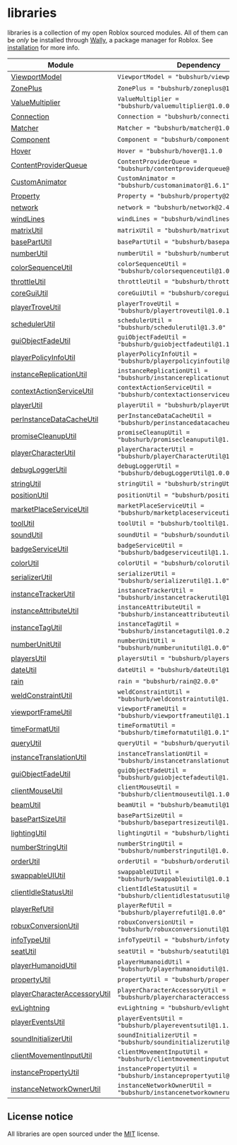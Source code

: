 # libraries

libraries is a collection of my open Roblox sourced modules. All of them can be *only* be installed through [Wally](https://wally.run), a package manager for Roblox. See [installation](https://babypatrick100.github.io/libraries/docs/intro/) for more info.

| Module | Dependency | Realm |
| -- | -- | -- |
| [ViewportModel](https://babypatrick100.github.io/libraries/api/ViewportModel) | `ViewportModel = "bubshurb/viewportmodel@1.1.0` | `shared` |
| [ZonePlus](https://babypatrick100.github.io/libraries/api/ZonePlus) | `ZonePlus = "bubshurb/zoneplus@1.1.1` | `shared` |
| [ValueMultiplier](https://babypatrick100.github.io/libraries/api/ValueMultiplier) | `ValueMultiplier = "bubshurb/valuemultiplier@1.0.0` | `shared` |
| [Connection](https://babypatrick100.github.io/libraries/api/Connection) | `Connection = "bubshurb/connection@1.0.0` | `shared` |
| [Matcher](https://babypatrick100.github.io/libraries/api/Matcher) | `Matcher = "bubshurb/matcher@1.0.0` | `shared` |
| [Component](https://babypatrick100.github.io/libraries/api/Component) | `Component = "bubshurb/component@1.2.1` | `shared` |
| [Hover](https://babypatrick100.github.io/libraries/api/Hover) | `Hover = "bubshurb/hover@1.1.0` | `shared` |
| [ContentProviderQueue](https://babypatrick100.github.io/libraries/api/ContentProviderQueue) | `ContentProviderQueue = "bubshurb/contentproviderqueue@1.1.0"` | `shared` |
| [CustomAnimator](https://babypatrick100.github.io/libraries/api/CustomAnimator) | `CustomAnimator = "bubshurb/customanimator@1.6.1"` | `shared` |
| [Property](https://babypatrick100.github.io/libraries/api/Property) | `Property = "bubshurb/property@2.4.1"` | `shared` |
| [network](https://babypatrick100.github.io/libraries/api/network) | `network = "bubshurb/network@2.4.1"` | `shared` |
| [windLines](https://babypatrick100.github.io/libraries/api/windLines) | `windLines = "bubshurb/windlines@1.0.0"` | `shared` |
| [matrixUtil](https://babypatrick100.github.io/libraries/api/matrixUtil) | `matrixUtil = "bubshurb/matrixutil@1.0.0"` | `shared` |
| [basePartUtil](https://babypatrick100.github.io/libraries/api/basePartUtil) | `basePartUtil = "bubshurb/basepartutil@1.0.0"` | `shared` |
| [numberUtil](https://babypatrick100.github.io/libraries/api/numberUtil) | `numberUtil = "bubshurb/numberutil@1.1.0"` | `shared` |
| [colorSequenceUtil](https://babypatrick100.github.io/libraries/api/colorSequenceUtil) | `colorSequenceUtil = "bubshurb/colorsequenceutil@1.0.0"` | `shared` |
| [throttleUtil](https://babypatrick100.github.io/libraries/api/throttleUtil) | `throttleUtil = "bubshurb/throttleutil@1.0.0"` | `shared` |
| [coreGuiUtil](https://babypatrick100.github.io/libraries/api/coreGuiUtil) | `coreGuiUtil = "bubshurb/coreguiutil@1.1.0"` | `shared` |
| [playerTroveUtil](https://babypatrick100.github.io/libraries/api/playerTroveUtil) | `playerTroveUtil = "bubshurb/playertroveutil@1.0.1"` | `shared` |
| [schedulerUtil](https://babypatrick100.github.io/libraries/api/schedulerUtil) | `schedulerUtil = "bubshurb/schedulerutil@1.3.0"` | `shared` |
| [guiObjectFadeUtil](https://babypatrick100.github.io/libraries/api/guiObjectFadeUtil) | `guiObjectFadeUtil = "bubshurb/guiobjectfadeutil@1.1.1"` | `shared` |
| [playerPolicyInfoUtil](https://babypatrick100.github.io/libraries/api/playerPolicyInfoUtil) | `playerPolicyInfoUtil = "bubshurb/playerpolicyinfoutil@1.0.0"` | `shared` |
| [instanceReplicationUtil](https://babypatrick100.github.io/libraries/api/instanceReplicationUtil) | `instanceReplicationUtil = "bubshurb/instancereplicationutil@1.2.1"` | `shared` |
| [contextActionServiceUtil](https://babypatrick100.github.io/libraries/api/contextActionServiceUtil) | `contextActionServiceUtil = "bubshurb/contextactionserviceutil@1.0.0"` | `shared` |
| [playerUtil](https://babypatrick100.github.io/libraries/api/playerUtil) | `playerUtil = "bubshurb/playerUtil@1.2.0"` | `shared` |
| [perInstanceDataCacheUtil](https://babypatrick100.github.io/libraries/api/perInstanceDataCacheUtil) | `perInstanceDataCacheUtil = "bubshurb/perinstancedatacacheutil@1.0.0"` | `shared` |
| [promiseCleanupUtil](https://babypatrick100.github.io/libraries/api/promiseCleanupUtil) | `promiseCleanupUtil = "bubshurb/promisecleanuputil@1.2.2"` | `shared` |
| [playerCharacterUtil](https://babypatrick100.github.io/libraries/api/playerCharacterUtil) | `playerCharacterUtil = "bubshurb/playerCharacterUtil@1.0.0"` | `shared` |
| [debugLoggerUtil](https://babypatrick100.github.io/libraries/api/debugLoggerUtil) | `debugLoggerUtil = "bubshurb/debugLoggerUtil@1.0.0"` | `shared` |
| [stringUtil](https://babypatrick100.github.io/libraries/api/stringUtil) | `stringUtil = "bubshurb/stringUtil@1.0.0"` | `shared` |
| [positionUtil](https://babypatrick100.github.io/libraries/api/positionUtil) | `positionUtil = "bubshurb/positionUtil@1.0.0"` | `shared` |
| [marketPlaceServiceUtil](https://babypatrick100.github.io/libraries/api/marketPlaceServiceUtil) | `marketPlaceServiceUtil = "bubshurb/marketplaceserviceutil@1.1.0` | `shared` |
| [toolUtil](https://babypatrick100.github.io/libraries/api/toolUtil) | `toolUtil = "bubshurb/tooltil@1.3.0` | `shared` |
| [soundUtil](https://babypatrick100.github.io/libraries/api/soundUtil) | `soundUtil = "bubshurb/soundutil@1.2.1"` | `shared` |
| [badgeServiceUtil](https://babypatrick100.github.io/libraries/api/badgeServiceUtil) | `badgeServiceUtil = "bubshurb/badgeserviceutil@1.1.0"` | `shared` |
| [colorUtil](https://babypatrick100.github.io/libraries/api/colorUtil) | `colorUtil = "bubshurb/colorutil@1.1.2"` | `shared` |
| [serializerUtil](https://babypatrick100.github.io/libraries/api/serializerUtil) | `serializerUtil = "bubshurb/serializerutil@1.1.0"` | `shared` |
| [instanceTrackerUtil](https://babypatrick100.github.io/libraries/api/instanceTrackerUtil) | `instanceTrackerUtil = "bubshurb/instancetrackerutil@1.2.1"` | `shared` |
| [instanceAttributeUtil](https://babypatrick100.github.io/libraries/api/instanceAttributeUtil) | `instanceAttributeUtil = "bubshurb/instanceattributeutil@1.3.0"` | `shared` |
| [instanceTagUtil](https://babypatrick100.github.io/libraries/api/instanceTagUtil) | `instanceTagUtil = "bubshurb/instancetagutil@1.0.2"` | `shared` |
| [numberUnitUtil](https://babypatrick100.github.io/libraries/api/numberUnitUtil) | `numberUnitUtil = "bubshurb/numberunitutil@1.0.0"` | `shared` |
| [playersUtil](https://babypatrick100.github.io/libraries/api/playersUtil) | `playersUtil = "bubshurb/playersutil@1.2.1"` | `shared` |
| [dateUtil](https://babypatrick100.github.io/libraries/api/dateUtil) | `dateUtil = "bubshurb/dateUtil@1.0.0"` | `shared` |
| [rain](https://babypatrick100.github.io/libraries/api/rain) | `rain = "bubshurb/rain@2.0.0"` | `shared` |
| [weldConstraintUtil](https://babypatrick100.github.io/libraries/api/weldConstraintUtil) | `weldConstraintUtil = "bubshurb/weldconstraintutil@1.0.1"` | `shared` |
| [viewportFrameUtil](https://babypatrick100.github.io/libraries/api/viewportFrameUtil) | `viewportFrameUtil = "bubshurb/viewportframeutil@1.1.0"` | `shared` |
| [timeFormatUtil](https://babypatrick100.github.io/libraries/api/timeFormatUtil) | `timeFormatUtil = "bubshurb/timeformatutil@1.0.1"` | `shared` |
| [queryUtil](https://babypatrick100.github.io/libraries/api/queryUtil) | `queryUtil = "bubshurb/queryutil@1.3.0"` | `shared` |
| [instanceTranslationUtil](https://babypatrick100.github.io/libraries/api/instanceTranslationUtil) | `instanceTranslationUtil = "bubshurb/instancetranslationutil@1.0.0"` | `shared` |
| [guiObjectFadeUtil](https://babypatrick100.github.io/libraries/api/guiObjectFadeUtil) | `guiObjectFadeUtil = "bubshurb/guiobjectefadeutil@1.0.0"` | `shared` |
| [clientMouseUtil](https://babypatrick100.github.io/libraries/api/clientMouseUtil) | `clientMouseUtil = "bubshurb/clientmouseutil@1.1.0"` | `shared` |
| [beamUtil](https://babypatrick100.github.io/libraries/api/beamUtil) | `beamUtil = "bubshurb/beamutil@1.0.0"` | `shared` |
| [basePartSizeUtil](https://babypatrick100.github.io/libraries/api/basePartSizeUtil) | `basePartSizeUtil = "bubshurb/basepartresizeutil@1.1.0"` | `shared` |
| [lightingUtil](https://babypatrick100.github.io/libraries/api/basePartSizeUtil) | `lightingUtil = "bubshurb/lightingutil@1.0.0"` | `shared` |
| [numberStringUtil](https://babypatrick100.github.io/libraries/api/numberStringUtil) | `numberStringUtil = "bubshurb/numberstringutil@1.0.0"` | `shared` |
| [orderUtil](https://babypatrick100.github.io/libraries/api/orderUtil) | `orderUtil = "bubshurb/orderutil@1.0.1"` | `shared` |
| [swappableUIUtil](https://babypatrick100.github.io/libraries/api/swappableUIUtil) | `swappableUIUtil = "bubshurb/swappableuiutil@1.0.1"` | `shared` |
| [clientIdleStatusUtil](https://babypatrick100.github.io/libraries/api/clientIdleStatusUtil) | `clientIdleStatusUtil = "bubshurb/clientidlestatusutil@1.0.1"` | `shared` |
| [playerRefUtil](https://babypatrick100.github.io/libraries/api/playerRefUtil) | `playerRefUtil = "bubshurb/playerrefutil@1.0.0"` | `shared` |
| [robuxConversionUtil](https://babypatrick100.github.io/libraries/api/robuxConversionUtil) | `robuxConversionUtil = "bubshurb/robuxconversionutil@1.0.0"` | `shared` |
| [infoTypeUtil](https://babypatrick100.github.io/libraries/api/infoTypeUtil) | `infoTypeUtil = "bubshurb/infotypeutil@1.0.0"` | `shared` |
| [seatUtil](https://babypatrick100.github.io/libraries/api/seatUtil) | `seatUtil = "bubshurb/seatutil@1.0.0"` | `shared` |
| [playerHumanoidUtil](https://babypatrick100.github.io/libraries/api/playerHumanoidUtil) | `playerHumanoidUtil = "bubshurb/playerhumanoidutil@1.3.0"` | `shared` |
| [propertyUtil](https://babypatrick100.github.io/libraries/api/propertyUtil) | `propertyUtil = "bubshurb/propertyutil@1.0.1"` | `shared` |
| [playerCharacterAccessoryUtil](https://babypatrick100.github.io/libraries/api/playerCharacterAccessoryUtil) | `playerCharacterAccessoryUtil = "bubshurb/playercharacteraccessoryUtil@1.0.0"` | `shared` |
| [evLightning](https://babypatrick100.github.io/libraries/api/evLightning) | `evLightning = "bubshurb/evlightning@1.0.0"` | `shared` |
| [playerEventsUtil](https://babypatrick100.github.io/libraries/api/playerEventsUtil) | `playerEventsUtil = "bubshurb/playereventsutil@1.1.0"` | `shared` |
| [soundInitializerUtil](https://babypatrick100.github.io/libraries/api/soundInitializerUtil) | `soundInitializerUtil = "bubshurb/soundinitializerutil@1.0.0"` | `shared` |
| [clientMovementInputUtil](https://babypatrick100.github.io/libraries/api/clientMovementInputUtil) | `clientMovementInputUtil = "bubshurb/clientmovementinpututil@1.0.0"` | `shared` |
| [instancePropertyUtil](https://babypatrick100.github.io/libraries/api/instancePropertyUtil) | `instancePropertyUtil = "bubshurb/instancepropertyutil@1.0.0"` | `shared` |
| [instanceNetworkOwnerUtil](https://babypatrick100.github.io/libraries/api/instanceNetworkOwnerUtil) | `instanceNetworkOwnerUtil = "bubshurb/instancenetworkownerutil@1.0.0"` | `server` |


## License notice

All libraries are open sourced under the [MIT](https://en.wikipedia.org/wiki/MIT_License) license.